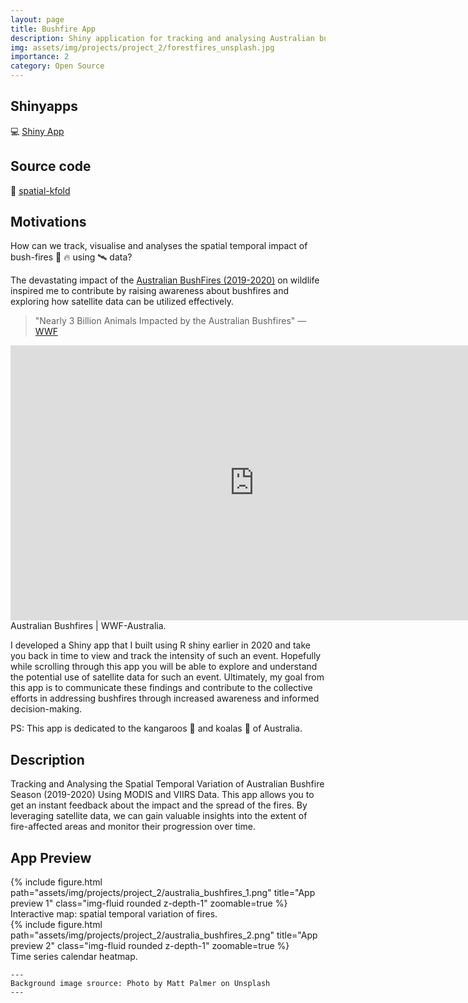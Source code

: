 ```yaml
---
layout: page
title: Bushfire App 
description: Shiny application for tracking and analysing Australian bushfires (2019-2020) using spatial and satellite data.
img: assets/img/projects/project_2/forestfires_unsplash.jpg
importance: 2
category: Open Source
---
```


## Shinyapps
💻 [Shiny App](https://github.com/WalidGharianiEAGLE/spatial-kfold)

## Source code
🔗 [spatial-kfold](https://github.com/WalidGharianiEAGLE/spatial-kfold)


## Motivations

How can we track, visualise and analyses the spatial temporal impact of bush-fires 🌲 🔥 using 🛰️ data?

The devastating impact of the [Australian BushFires (2019-2020)](https://en.wikipedia.org/wiki/2019%E2%80%9320_Australian_bushfire_season) on wildlife inspired me to contribute by raising awareness about bushfires and exploring how satellite data can be utilized effectively.

> "Nearly 3 Billion Animals Impacted by the Australian Bushfires" — [WWF](https://www.worldwildlife.org/stories/3-billion-animals-harmed-by-australia-s-fires)

<div class="row mt-3">
    <div class="col-sm mt-3 mt-md-0">
        <iframe width="780" height="440" src="https://www.youtube.com/embed/Uq9bcIvdYNk" frameborder="0" allow="accelerometer; autoplay; encrypted-media; gyroscope; picture-in-picture" allowfullscreen></iframe>
    </div>
</div>
<div class="caption">
    Australian Bushfires | WWF-Australia.
</div>


I developed a Shiny app that I built using R shiny earlier in 2020 and take you back in time to view and track the intensity of such an event. Hopefully while scrolling through this app you will be able to explore and understand the potential use of satellite data for such an event. Ultimately, my goal from this app is to communicate these findings and contribute to the collective efforts in addressing bushfires through increased awareness and informed decision-making.

PS: This app is dedicated to the kangaroos 🦘 and koalas 🐨 of Australia.

## Description

Tracking and Analysing the Spatial Temporal Variation of Australian Bushfire Season (2019-2020) Using MODIS and VIIRS Data. This app allows you to get an instant feedback about the impact and the spread of the fires. By leveraging satellite data, we can gain valuable insights into the extent of fire-affected areas and monitor their progression over time. 

## App Preview

<div class="row">
    <div class="col-sm mt-3 mt-md-0">
        {% include figure.html path="assets/img/projects/project_2/australia_bushfires_1.png" title="App preview 1" class="img-fluid rounded z-depth-1" zoomable=true %}
    </div>
</div>
<div class="caption">
    Interactive map: spatial temporal variation of fires.
</div>

<div class="row">
    <div class="col-sm mt-3 mt-md-0">
        {% include figure.html path="assets/img/projects/project_2/australia_bushfires_2.png" title="App preview 2" class="img-fluid rounded z-depth-1" zoomable=true %}
    </div>
</div>
<div class="caption">
    Time series calendar heatmap.
</div>

    ---
    Background image srource: Photo by Matt Palmer on Unsplash
    ---